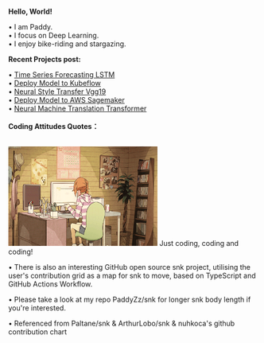 **Hello, World!** <br>

• I am Paddy. <br>
• I focus on Deep Learning. <br>
• I enjoy bike-riding and stargazing. <br>
<!--<img  align="left" src="3.svg" alt="Alt text" width="250" height="150"> -->
**Recent Projects post:** <br>

• [Time Series Forecasting LSTM](https://paddyzz.github.io/projects/time_series_forecasting) <br>
• [Deploy Model to Kubeflow](https://paddyzz.github.io/projects/Config_Kubeflow/) <br>
• [Neural Style Transfer Vgg19](https://paddyzz.github.io/projects/neural_style_transfer/) <br>
• [Deploy Model to AWS Sagemaker](https://paddyzz.github.io/projects/Config_Sagemaker) <br>
• [Neural Machine Translation Transformer](https://paddyzz.github.io/projects/neural_machine_translation) <br>
<br>
**Coding Attitudes Quotes：** <br>

<br>
<img src="/svg/1.gif" alt="Alt text" width="300" height="200"> 
Just coding, coding and coding!



<picture>  
 <source media="(prefers-color-scheme: dark)" srcset="https://raw.githubusercontent.com/PaddyZz/PaddyZz/output/github-contribution-grid-snake-dark.svg" />
 <img>
</picture>

• There is also an interesting GitHub open source snk project, utilising the user's contribution grid as a map for snk to move, based on TypeScript and GitHub Actions Workflow.

• Please take a look at my repo PaddyZz/snk for longer snk body length if you're interested.

• Referenced from Paltane/snk & ArthurLobo/snk & nuhkoca's github contribution chart 

